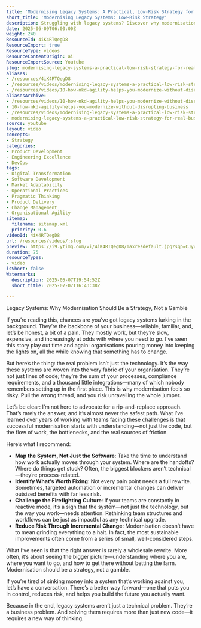 ```yaml
---
title: 'Modernising Legacy Systems: A Practical, Low-Risk Strategy for Real Business Transformation'
short_title: 'Modernising Legacy Systems: Low-Risk Strategy'
description: Struggling with legacy systems? Discover why modernisation is a strategy, not a gamble—reduce risk, boost efficiency, and future-proof your business today.
date: 2025-06-09T06:00:00Z
weight: 240
ResourceId: 4iK4RTQegD8
ResourceImport: true
ResourceType: videos
ResourceContentOrigin: ai
ResourceImportSource: Youtube
slug: modernising-legacy-systems-a-practical-low-risk-strategy-for-real-business-transformation
aliases:
- /resources/4iK4RTQegD8
- /resources/videos/modernising-legacy-systems-a-practical-low-risk-strategy-for-real-business-transformation
- /resources/videos/10-how-nkd-agility-helps-you-modernize-without-disrupting-business
aliasesArchive:
- /resources/videos/10-how-nkd-agility-helps-you-modernize-without-disrupting-business
- 10-how-nkd-agility-helps-you-modernize-without-disrupting-business
- /resources/videos/modernising-legacy-systems-a-practical-low-risk-strategy-for-real-business-transformation
- modernising-legacy-systems-a-practical-low-risk-strategy-for-real-business-transformation
source: youtube
layout: video
concepts:
- Strategy
categories:
- Product Development
- Engineering Excellence
- DevOps
tags:
- Digital Transformation
- Software Development
- Market Adaptability
- Operational Practices
- Pragmatic Thinking
- Product Delivery
- Change Management
- Organisational Agility
sitemap:
  filename: sitemap.xml
  priority: 0.6
videoId: 4iK4RTQegD8
url: /resources/videos/:slug
preview: https://i9.ytimg.com/vi/4iK4RTQegD8/maxresdefault.jpg?sqp=CJy47sAG&rs=AOn4CLCr7WnpZZkXj6DDbocSm0IErlL4jg
duration: 75
resourceTypes:
- video
isShort: false
Watermarks:
  description: 2025-05-07T19:54:52Z
  short_title: 2025-07-07T16:43:38Z

---
```

Legacy Systems: Why Modernisation Should Be a Strategy, Not a Gamble

If you’re reading this, chances are you’ve got legacy systems lurking in the background. They’re the backbone of your business—reliable, familiar, and, let’s be honest, a bit of a pain. They mostly work, but they’re slow, expensive, and increasingly at odds with where you need to go. I’ve seen this story play out time and again: organisations pouring money into keeping the lights on, all the while knowing that something has to change.

But here’s the thing: the real problem isn’t just the technology. It’s the way these systems are woven into the very fabric of your organisation. They’re not just lines of code; they’re the sum of your processes, compliance requirements, and a thousand little integrations—many of which nobody remembers setting up in the first place. This is why modernisation feels so risky. Pull the wrong thread, and you risk unravelling the whole jumper.

Let’s be clear: I’m not here to advocate for a rip-and-replace approach. That’s rarely the answer, and it’s almost never the safest path. What I’ve learned over years of working with teams facing these challenges is that successful modernisation starts with understanding—not just the code, but the flow of work, the bottlenecks, and the real sources of friction.

Here’s what I recommend:

- **Map the System, Not Just the Software**: Take the time to understand how work actually moves through your system. Where are the handoffs? Where do things get stuck? Often, the biggest blockers aren’t technical—they’re process-related.
- **Identify What’s Worth Fixing**: Not every pain point needs a full rewrite. Sometimes, targeted automation or incremental changes can deliver outsized benefits with far less risk.
- **Challenge the Firefighting Culture**: If your teams are constantly in reactive mode, it’s a sign that the system—not just the technology, but the way you work—needs attention. Rethinking team structures and workflows can be just as impactful as any technical upgrade.
- **Reduce Risk Through Incremental Change**: Modernisation doesn’t have to mean grinding everything to a halt. In fact, the most sustainable improvements often come from a series of small, well-considered steps.

What I’ve seen is that the right answer is rarely a wholesale rewrite. More often, it’s about seeing the bigger picture—understanding where you are, where you want to go, and how to get there without betting the farm. Modernisation should be a strategy, not a gamble.

If you’re tired of sinking money into a system that’s working against you, let’s have a conversation. There’s a better way forward—one that puts you in control, reduces risk, and helps you build the future you actually want.

Because in the end, legacy systems aren’t just a technical problem. They’re a business problem. And solving them requires more than just new code—it requires a new way of thinking.
